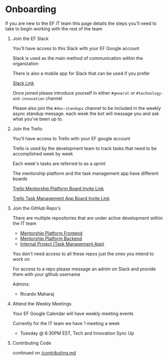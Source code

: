 # Onboarding

If you are new to the EF IT team this page details the steps you'll
need to take to begin working with the rest of the team

1. Join the EF Slack

   You'll have access to this Slack with your EF Google account

   Slack is used as the main method of communication within the
   organization

   There is also a mobile app for Slack that can be used if you
   prefer

   [Slack Link](https://join.slack.com/t/empowered-futures/shared_invite/zt-1hxgpij6a-J93vroAa9AfuHZhc4UZGog)

   Once joined please introduce yourself in either `#general` or `#technology-and-innovation` channel

   Please also join the `#dev-standups` channel to be included in the weekly async standup message. each week the bot will message you and ask what you've been up to.

2. Join the Trello

   You'll have access to Trello with your EF google account

   Trello is used by the development team to track tasks that need to
   be accomplished week by week

   Each week's tasks are referred to as a _sprint_

   The mentorship platform and the task management app have different boards

   [Trello Mentorship Platform Board Invite Link](https://trello.com/invite/b/YYDqebhj/ATTI255eb7190978b439f0f2b7274ba2e46a16D7028D/mentorship-platform)

   [Trello Task Management App Board Invite Link](https://trello.com/invite/b/eTfU1pUA/ATTIedd9406c37d6ec6a3e0b61d859dcdc19F554C18A/task-management-app)

3. Join the GitHub Repo's

   There are multiple repositories that are under active development
   within the IT team

   - [Mentorship Platform Frontend](https://github.com/empoweredfutures/EF_Frontend)
   - [Mentorship Platform Backend](https://github.com/empoweredfutures/EF_Back)
   - [Internal Project (Task Management App)](https://github.com/empoweredfutures/internalFE)

   You don't need access to all these repos just the ones you intend
   to work on

   For access to a repo please message an admin on Slack and provide them with your github username

   Admins:

   - Ricardo Maharaj

4. Attend the Weekly Meetings

   Your EF Google Calendar will have weekly meeting events

   Currently for the IT team we have 1 meeting a week

   - Tuesday @ 6:30PM EST, Tech and Innovation Sync Up

5. Contributing Code

   continued on [/contributing.md](/contributing.md)
